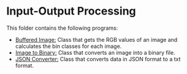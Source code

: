 # Input-Output Processing

This folder contains the following programs:

* [Buffered Image:](https://github.com/Carla-de-Beer/Java-Projects/tree/master/input-output-processing/buffered-image) Class that gets the RGB  values of an image and calculates the bin classes for each image.
* [Image to Binary:](https://github.com/Carla-de-Beer/Java-Projects/tree/master/input-output-processing/image-to-binary) Class that converts an image into a binary file.
* [JSON Converter:](https://github.com/Carla-de-Beer/Java-Projects/tree/master/input-output-processing/JSON-converter) Class that converts data in JSON format to a txt format.
